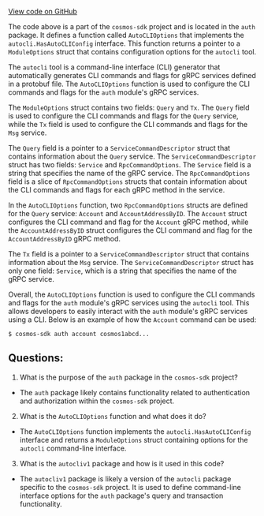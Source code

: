 [View code on GitHub](https://github.com/cosmos/cosmos-sdk.git/x/auth/autocli.go)

The code above is a part of the `cosmos-sdk` project and is located in the `auth` package. It defines a function called `AutoCLIOptions` that implements the `autocli.HasAutoCLIConfig` interface. This function returns a pointer to a `ModuleOptions` struct that contains configuration options for the `autocli` tool.

The `autocli` tool is a command-line interface (CLI) generator that automatically generates CLI commands and flags for gRPC services defined in a protobuf file. The `AutoCLIOptions` function is used to configure the CLI commands and flags for the `auth` module's gRPC services.

The `ModuleOptions` struct contains two fields: `Query` and `Tx`. The `Query` field is used to configure the CLI commands and flags for the `Query` service, while the `Tx` field is used to configure the CLI commands and flags for the `Msg` service.

The `Query` field is a pointer to a `ServiceCommandDescriptor` struct that contains information about the `Query` service. The `ServiceCommandDescriptor` struct has two fields: `Service` and `RpcCommandOptions`. The `Service` field is a string that specifies the name of the gRPC service. The `RpcCommandOptions` field is a slice of `RpcCommandOptions` structs that contain information about the CLI commands and flags for each gRPC method in the service.

In the `AutoCLIOptions` function, two `RpcCommandOptions` structs are defined for the `Query` service: `Account` and `AccountAddressByID`. The `Account` struct configures the CLI command and flag for the `Account` gRPC method, while the `AccountAddressByID` struct configures the CLI command and flag for the `AccountAddressByID` gRPC method.

The `Tx` field is a pointer to a `ServiceCommandDescriptor` struct that contains information about the `Msg` service. The `ServiceCommandDescriptor` struct has only one field: `Service`, which is a string that specifies the name of the gRPC service.

Overall, the `AutoCLIOptions` function is used to configure the CLI commands and flags for the `auth` module's gRPC services using the `autocli` tool. This allows developers to easily interact with the `auth` module's gRPC services using a CLI. Below is an example of how the `Account` command can be used:

```
$ cosmos-sdk auth account cosmos1abcd...
```
## Questions: 
 1. What is the purpose of the `auth` package in the `cosmos-sdk` project?
- The `auth` package likely contains functionality related to authentication and authorization within the `cosmos-sdk` project.

2. What is the `AutoCLIOptions` function and what does it do?
- The `AutoCLIOptions` function implements the `autocli.HasAutoCLIConfig` interface and returns a `ModuleOptions` struct containing options for the `autocli` command-line interface.

3. What is the `autocliv1` package and how is it used in this code?
- The `autocliv1` package is likely a version of the `autocli` package specific to the `cosmos-sdk` project. It is used to define command-line interface options for the `auth` package's query and transaction functionality.